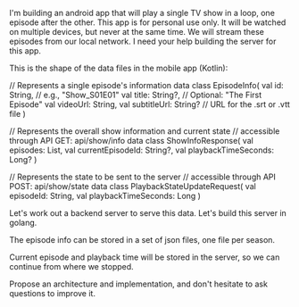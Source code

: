 I'm building an android app that will play a single TV show in a loop, one episode after the other. This app is for personal use only. It will be watched on multiple devices, but never at the same time. We will stream these episodes from our local network. I need your help building the server for this app.

This is the shape of the data files in the mobile app (Kotlin):

// Represents a single episode's information
data class EpisodeInfo(
    val id: String, // e.g., "Show_S01E01"
    val title: String?, // Optional: "The First Episode"
    val videoUrl: String,
    val subtitleUrl: String? // URL for the .srt or .vtt file
)

// Represents the overall show information and current state
// accessible through API GET: api/show/info
data class ShowInfoResponse(
    val episodes: List<EpisodeInfo>,
    val currentEpisodeId: String?,
    val playbackTimeSeconds: Long?
)

// Represents the state to be sent to the server
// accessible through API POST: api/show/state
data class PlaybackStateUpdateRequest(
    val episodeId: String,
    val playbackTimeSeconds: Long
)

Let's work out a backend server to serve this data. Let's build this server in golang.

The episode info can be stored in a set of json files, one file per season. 

Current episode and playback time will be stored in the server, so we can continue from where we stopped.

Propose an architecture and implementation, and don't hesitate to ask questions to improve it.